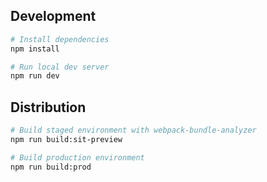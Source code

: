 ## Development

```bash
# Install dependencies
npm install

# Run local dev server
npm run dev
```

## Distribution

```bash
# Build staged environment with webpack-bundle-analyzer
npm run build:sit-preview

# Build production environment
npm run build:prod
```


